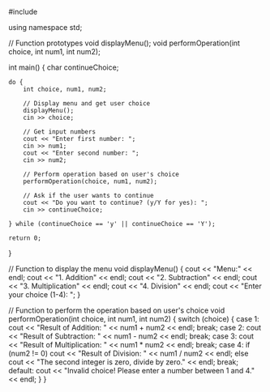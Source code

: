 #include <iostream>

using namespace std;

// Function prototypes
void displayMenu();
void performOperation(int choice, int num1, int num2);

int main() {
    char continueChoice;

    do {
        int choice, num1, num2;

        // Display menu and get user choice
        displayMenu();
        cin >> choice;

        // Get input numbers
        cout << "Enter first number: ";
        cin >> num1;
        cout << "Enter second number: ";
        cin >> num2;

        // Perform operation based on user's choice
        performOperation(choice, num1, num2);

        // Ask if the user wants to continue
        cout << "Do you want to continue? (y/Y for yes): ";
        cin >> continueChoice;

    } while (continueChoice == 'y' || continueChoice == 'Y');

    return 0;
}

// Function to display the menu
void displayMenu() {
    cout << "Menu:" << endl;
    cout << "1. Addition" << endl;
    cout << "2. Subtraction" << endl;
    cout << "3. Multiplication" << endl;
    cout << "4. Division" << endl;
    cout << "Enter your choice (1-4): ";
}

// Function to perform the operation based on user's choice
void performOperation(int choice, int num1, int num2) {
    switch (choice) {
        case 1:
            cout << "Result of Addition: " << num1 + num2 << endl;
            break;
        case 2:
            cout << "Result of Subtraction: " << num1 - num2 << endl;
            break;
        case 3:
            cout << "Result of Multiplication: " << num1 * num2 << endl;
            break;
        case 4:
            if (num2 != 0)
                cout << "Result of Division: " << num1 / num2 << endl;
            else
                cout << "The second integer is zero, divide by zero." << endl;
            break;
        default:
            cout << "Invalid choice! Please enter a number between 1 and 4." << endl;
    }
}
